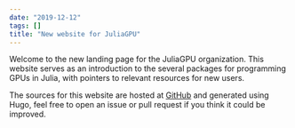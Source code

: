 ```yaml
---
date: "2019-12-12"
tags: []
title: "New website for JuliaGPU"
---
```


Welcome to the new landing page for the JuliaGPU organization. This website serves as an
introduction to the several packages for programming GPUs in Julia, with pointers to
relevant resources for new users.

The sources for this website are hosted at
[GitHub](https://github.com/JuliaGPU/juliagpu.org) and generated using Hugo, feel free to
open an issue or pull request if you think it could be improved.
